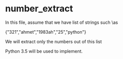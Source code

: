 # number_extract


In this file, assume that we have list of strings such \as

{"321","ahmet","1983ah","25","python"}

We will extract only the numbers out of this list


Python 3.5 will be used to implement. 
